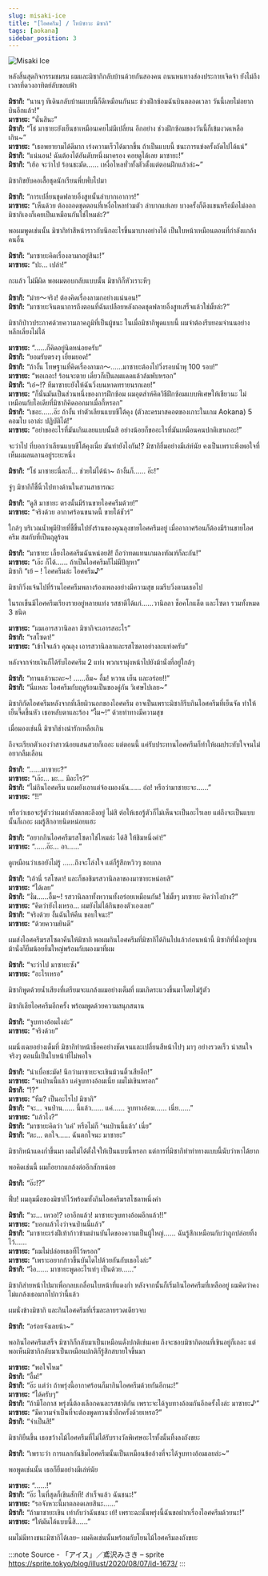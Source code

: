 ```yaml
---
slug: misaki-ice
title: "[ไอศครีม] / โทบิซาวะ มิซากิ"
tags: [aokana]
sidebar_position: 3
---
```


![Misaki Ice](https://res.cloudinary.com/kagamiweb/image/upload/v1631463910/blog/aokana/misaki-ice.jpg)

<!-- truncate -->

หลังสิ้นสุดกิจกรรมชมรม ผมและมิซากิกลับบ้านด้วยกันสองคน
ถนนหนทางส่องประกายเจิดจ้า ยังไม่ถึงเวลาที่ดวงอาทิตย์ลับขอบฟ้า

**มิซากิ:** “นานๆ ทีเดินกลับบ้านแบบนี้ก็ดีเหมือนกันนะ ช่วงฝึกซ้อมฉันบินตลอดเวลา วันนี้เลยไม่อยากบินอีกแล้ว!”  
**มาซายะ:** “นั่นสินะ”  
**มิซากิ:** “โธ่ มาซายะยังเย็นชาเหมือนเคยไม่มีเปลี่ยน อีกอย่าง ช่วงฝึกซ้อมของวันนี้ก็เข้มงวดเหลือเกิน~”  
**มาซายะ:** “เธอพยายามได้ดีมาก เร่งความเร็วได้มากขึ้น ถ้าเป็นแบบนี้ ชนะการแข่งครั้งถัดไปได้แน่”  
**มิซากิ:** “แน่นอน! ฉันต้องได้อันดับหนึ่งมาครอง คอยดูได้เลย มาซายะ!”  
**มิซากิ:** “เฮ้อ จะว่าไป ร้อนชะมัด…… เหงื่อไหลทั่วทั้งตัวตั้งแต่ตอนฝึกแล้วล่ะ~”  

มิซากิขยับคอเสื้อชุดนักเรียนพึ่บพั่บไปมา

**มิซากิ:** “การเปลี่ยนชุดฟลายอิ้งสูทนั้นลำบากเอาการ!”  
**มาซายะ:** “เห็นด้วย ต้องถอดชุดตอนที่เหงื่อไหลท่วมตัว ลำบากแย่เลย บางครั้งก็ดึงแขนหรือมือไม่ออก มิซากิเองก็เคยเป็นเหมือนกันใช่ไหมล่ะ?”

พอผมพูดเช่นนั้น มิซากิทำสีหน้าราวกับนึกอะไรขึ้นมาบางอย่างได้ เป็นใบหน้าเหมือนตอนที่กำลังแกล้งคนอื่น

**มิซากิ:** “มาซายะคิดเรื่องลามกอยู่สินะ!”  
**มาซายะ:** “ปะ… เปล่า!”

กะแล้ว ไม่มีผิด
พอผมตอบกลับแบบนั้น มิซากิก็หัวเราะหึๆ

**มิซากิ:** “ม่าย〜จริง! ต้องคิดเรื่องลามกอย่างแน่นอน!”  
**มิซากิ:** “มาซายะจินตนาการถึงตอนที่ฉันเปลือยหลังถอดชุดฟลายอิ้งสูทเสร็จแล้วใช่มั้ยล่ะ?”

มิซากิป่าวประกาศด้วยความภาคภูมิที่เป็นผู้ชนะ
ในเมื่อมิซากิพูดแบบนี้ ผมจำต้องรีบยอมจำนนอย่างหลีกเลี่ยงไม่ได้

**มาซายะ:** “……ก็คิดอยู่นิดหน่อยครับ”  
**มิซากิ:** “ยอมรับตรงๆ เยี่ยมยอด!”  
**มิซากิ:** “ถ้างั้น โทษฐานที่คิดเรื่องลามก〜……มาซายะต้องไปวิ่งรอบน้ำพุ 100 รอบ!”  
**มาซายะ:** “พอเถอะ! ร้อนจะตาย เดี๋ยวก็เป็นลมแดดแล้วล้มพับหรอก”  
**มิซากิ:** “เอ๋~!? ทีมาซายะยังให้ฉันวิ่งบนหาดทรายนรกเลย!”  
**มาซายะ:** “ก็นั่นมันเป็นส่วนหนึ่งของการฝึกซ้อม ผมอุตส่าห์คิดวิธีฝึกซ้อมแบบพิเศษให้เชียวนะ ไม่เหมือนกับไอเดียที่มิซากิคิดออกมาเมื่อกี้หรอก”  
**มิซากิ:** “เชอะ……อ๊ะ ถ้างั้น ทำตัวเลียนแบบชีโต้คุง (ตัวละครมาสคอตของเกาะในเกม Aokana) 5 คอมโบ เอาล่ะ ปฏิบัติได้!”  
**มาซายะ:** “อย่าขออะไรที่มันเกินเลยแบบนั้นสิ อย่างน้อยก็ขออะไรที่มันเหมือนคนปกติเขาเถอะ!”

จะว่าไป ที่บอกว่าเลียนแบบชีโต้คุงเนี่ย มันทำยังไงกัน!?
มิซากิยิ้มอย่างมีเล่ห์นัย คงเป็นเพราะพึงพอใจที่เห็นผมลนลานอยู่ระยะหนึ่ง

**มิซากิ:** “โธ่ มาซายะนี่ละก็… ช่วยไม่ได้น้า~ ถ้างั้นก็…… อ๊ะ!”

จู่ๆ มิซากิก็ชี้นิ้วไปทางด้านในสวนสาธารณะ

**มิซากิ:** “ดูสิ มาซายะ ตรงนั้นมีร้านขายไอศครีมด้วย!”  
**มาซายะ:** “จริงด้วย อากาศร้อนขนาดนี้ ขายได้ชัวร์”

ใกล้ๆ บริเวณน้ำพุมีป้ายที่ชี้ขึ้นไปยังร้านของคุณลุงขายไอศครีมอยู่ เมื่ออากาศร้อนก็ต้องมีร้านขายไอศครีม สมกับที่เป็นฤดูร้อน

**มิซากิ:** “มาซายะ เลี้ยงไอศครีมฉันหน่อยสิ! ถือว่าทดแทนเกมลงทัณฑ์ก็ละกัน!”  
**มาซายะ:** “เอ๊ะ ก็ได้…… ถ้าเป็นไอศครีมก็ไม่มีปัญหา”  
มิซากิ “เย้ – ! ไอศครีมล่ะ ไอศครีม♪”

มิซากิวิ่งแจ้นไปที่ร้านไอศครีมพลางร้องเพลงอย่างมีความสุข ผมรีบวิ่งตามเธอไป

ในรถเข็นมีไอศครีมเรียงรายอยู่หลายแท่ง รสชาติได้แก่……วานิลลา ช็อคโกแล็ต และโซดา รวมทั้งหมด 3 ชนิด

**มาซายะ:** “ผมเอารสวานิลลา มิซากิจะเอารสอะไร”  
**มิซากิ:** “รสโซดา!”  
**มาซายะ:** “เข้าใจแล้ว คุณลุง เอารสวานิลลาและรสโซดาอย่างละแท่งครับ”

หลังจากจ่ายเงินก็ได้รับไอศครีม 2 แท่ง พวกเรามุ่งหน้าไปยังม้านั่งที่อยู่ใกล้ๆ

**มิซากิ:** “ทานแล้วนะคะ~! ……อืม~ อื้ม! หวาน เย็น และอร่อย!!”  
**มิซากิ:** “นี่แหละ ไอศครีมกับฤดูร้อนเป็นของคู่กัน วิเศษไปเลย~”

มิซากิกัดไอศครีมหลังจากที่เลียผิวนอกของไอศครีม
อาจเป็นเพราะมิซากิรีบกินไอศครีมที่เย็นจัด ทำให้เย็นจี๊ดขึ้นหัว เธอหลับตาและร้อง “งื้ม~!” ด้วยท่าทางมีความสุข

เมื่อมองเช่นนี้ มิซากิช่างน่ารักเหลือเกิน

ถึงจะเรียกตัวเองว่าสาวน้อยแสนสวยก็เถอะ แต่ตอนนี้ แค่รับประทานไอศครีมก็ทำให้ผมประทับใจจนไม่อยากลืมเลือน

**มิซากิ:** “……มาซายะ?”  
**มาซายะ:** “เอ๊ะ… มะ… มีอะไร?”  
**มิซากิ:** “ไม่กินไอศครีม แถมยังเอาแต่จ้องมองฉัน…… อ๋อ! หรือว่ามาซายะจะ……”  
**มาซายะ:** “!!”

หรือว่าเธอจะรู้ตัวว่าผมกำลังตกตะลึงอยู่
ไม่สิ ต่อให้เธอรู้ตัวก็ไม่เห็นจะเป็นอะไรเลย แต่ถึงจะเป็นแบบนั้นก็เถอะ ผมรู้สึกอายนิดหน่อยแฮะ

**มิซากิ:** “อยากกินไอศครีมรสโซดาใช่ไหมล่ะ ได้สิ ให้ชิมหนึ่งคำ!”  
**มาซายะ:** “……อ๊ะ… อา……”

ดูเหมือนว่าเธอยังไม่รู้
……ถึงจะโล่งใจ แต่ก็รู้สึกหวิวๆ ชอบกล

**มิซากิ:** “เอ้านี่ รสโซดา! และก็ขอชิมรสวานิลลาของมาซายะหน่อยสิ”  
**มาซายะ:** “ได้เลย”  
**มิซากิ:** “งั่ม……อื้ม~! รสวานิลลาทั้งหวานทั้งอร่อยเหมือนกัน! ใช่มั้ยๆ มาซายะ คิดว่าไงบ้าง?”  
**มาซายะ:** “คิดว่ายังไงเหรอ… ผมยังไม่ได้กินของตัวเองเลย”  
**มิซากิ:** “จริงด้วย งั้นฉันให้คืน ขอบใจนะ!”  
**มาซายะ:** “ด้วยความยินดี”

ผมส่งไอศครีมรสโซดาคืนให้มิซากิ
พอผมกินไอศครีมที่มิซากิได้กินไปแล้วก่อนหน้านี้ มิซากิที่นั่งอยู่บนม้านั่งก็ยิ้มน้อยยิ้มใหญ่พร้อมกับมองมาที่ผม

**มิซากิ:** “จะว่าไป มาซายะซัง”  
**มาซายะ:** “อะไรเหรอ”

มิซากิพูดด้วยน้ำเสียงที่เตรียมจะแกล้งผมอย่างเต็มที่
ผมเกิดระแวงขึ้นมาโดยไม่รู้ตัว

มิซากิเลียไอศครีมอีกครั้ง พร้อมพูดด้วยความสนุกสนาน

**มิซากิ:** “จูบทางอ้อมไงล่ะ”  
**มาซายะ:** “จริงด้วย”

ผมนิ่งเฉยอย่างเต็มที่ มิซากิทำหน้าช็อคอย่างชัดเจนและเปลี่ยนสีหน้าไปๆ มาๆ อย่างรวดเร็ว น่าสนใจจริงๆ ตอนนี้เป็นใบหน้าที่ไม่พอใจ

**มิซากิ:** “น่าเบื่อชะมัด! นึกว่ามาซายะจะเขินม้วนติ้วเสียอีก!”  
**มาซายะ:** “จนป่านนี้แล้ว แค่จูบทางอ้อมเนี่ย ผมไม่เขินหรอก”  
**มิซากิ:** “!?”  
**มาซายะ:** “หืม? เป็นอะไรไป มิซากิ”  
**มิซากิ:** “จะ… จนป่าน…… นี้แล้ว…… แค่…… จูบทางอ้อม…… เนี่ย……”  
**มาซายะ:** “แล้วไง?”  
**มิซากิ:** “มาซายะคิดว่า ‘แค่’ หรือไม่ก็ ‘จนป่านนี้แล้ว’ เนี่ย”  
**มิซากิ:** “ตะ… ตกใจ…… ฉันตกใจนะ มาซายะ”

มิซากิหน้าแดงก่ำขึ้นมา
ผมไม่ได้ตั้งใจให้เป็นแบบนี้หรอก แต่การที่มิซากิทำท่าทางแบบนี้นับว่าหาได้ยาก

พอคิดเช่นนี้ ผมก็อยากแกล้งต่ออีกสักหน่อย

**มิซากิ:** “อ๊ะ!?”

ฟึ่บ!
ผมกุมมือของมิซากิไว้พร้อมทั้งกินไอศครีมรสโซดาหนึ่งคำ

**มิซากิ:** “วะ… เหวอ!? เอาอีกแล้ว! มาซายะจูบทางอ้อมอีกแล้ว!!”  
**มาซายะ:** “บอกแล้วไงว่าจนป่านนี้แล้ว”  
**มิซากิ:** “มาซายะเร่งฝีเท้าก้าวข้ามผ่านบันไดของความเป็นผู้ใหญ่…… ฉันรู้สึกเหมือนกับว่าถูกปล่อยทิ้งไว้……  
**มาซายะ:** “ผมไม่ปล่อยเธอทิ้ไว้หรอก”  
**มาซายะ:** “เพราะอยากก้าวขึ้นบันไดไปด้วยกันกับเธอไงล่ะ”  
**มิซากิ:** “งือ…… มาซายะพูดอะไรเท่ๆ เป็นด้วย……”

มิซากิส่ายหน้าไปมาเพื่อกลบเกลื่อนใบหน้าที่แดงก่ำ หลังจากนั้นก็เริ่มกินไอศครีมที่เหลืออยู่
ผมคิดว่าคงไม่แกล้งเธอมากไปกว่านี้แล้ว

ผมนั่งข้างมิซากิ และกินไอศครีมที่เริ่มละลายรวดเดียวจบ

**มิซากิ:** “อร่อยจังเลยน้า~”

พอกินไอศครีมเสร็จ มิซากิก็กลับมาเป็นเหมือนดั่งปกติเช่นเคย
ถึงจะชอบมิซากิตอนที่เขินอยู่ก็เถอะ แต่พอเห็นมิซากิกลับมาเป็นเหมือนปกติก็รู้สึกสบายใจขึ้นมา

**มาซายะ:** “พอใจไหม”  
**มิซากิ:** “อื้ม!”  
**มิซากิ:** “อ๊ะ แต่ว่า ถ้าพรุ่งนี้อากาศร้อนก็มากินไอศครีมด้วยกันอีกนะ!”  
**มาซายะ:** “ได้ครับๆ”  
**มิซากิ:** “ถ้ามีโอกาส พรุ่งนี้ต้องเลือกคนละรสชาติกัน เพราะจะได้จูบทางอ้อมกันอีกครั้งไงล่ะ มาซายะ♪”  
**มาซายะ:** “มีความจำเป็นที่จะต้องพูดทวนซ้ำอีกครั้งด้วยเหรอ?”  
**มิซากิ:** “จำเป็นสิ!”

มิซากิยืนขึ้น เธอขว้างไม้ไอศครีมที่ไม่ได้รับรางวัลพิเศษอะไรทั้งนั้นทิ้งลงถังขยะ

**มิซากิ:** “เพราะว่า การแลกกันชิมไอศครีมนั้นเป็นเหมือนข้ออ้างที่จะได้จูบทางอ้อมเลยล่ะ~”

พอพูดเช่นนั้น เธอก็ยิ้มอย่างมีเล่ห์นัย

**มาซายะ:** “……!”  
**มิซากิ:** “อ๊ะ ในที่สุดก็เขินสักที! สำเร็จแล้ว ฉันชนะ!”  
**มาซายะ:** “รอจังหวะนี้มาตลอดเลยสินะ……”  
**มิซากิ:** “ถ้ามาซายะเขิน เท่ากับว่าฉันชนะ เย้! เพราะฉะนั้นพรุ่งนี้ฉันขอฝากเรื่องไอศครีมด้วยนะ!”  
**มาซายะ:** “ให้มันได้แบบนี้สิ……”

ผมไม่มีทางชนะมิซากิได้เลย–
ผมคิดเช่นนั้นพร้อมกับโยนไม้ไอศครีมลงถังขยะ

:::note Source - 「アイス」／鳶沢みさき – sprite
https://sprite.tokyo/blog/illust/2020/08/07/id-1673/
:::
